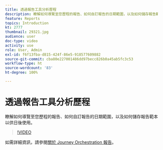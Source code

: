 ```yaml
---
title: 透過報告工具分析歷程
description: 瞭解如何導覽至您歷程的報告、如何自訂報告的日期範圍，以及如何儲存報告範本以供日後使用。
feature: Reports
topics: Introduction
kt: 2777
thumbnail: 29321.jpg
audience: user
doc-type: video
activity: use
role: User, Admin
exl-id: f6f13fba-d815-424f-86e5-918577609882
source-git-commit: cba80e227001486dd97becc826b0a45ab5fc3c53
workflow-type: ht
source-wordcount: '83'
ht-degree: 100%

---
```


# 透過報告工具分析歷程

瞭解如何導覽至您歷程的報告、如何自訂報告的日期範圍，以及如何儲存報告範本以供日後使用。

>[!VIDEO](https://video.tv.adobe.com/v/29321?quality=12&learn=on)

如需詳細資訊，請參閱[關於 Journey Orchestration 報告](https://experienceleague.adobe.com/docs/journeys/using/journey-reports/about-journey-reports.html?lang=zh-Hant)。

